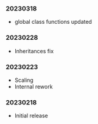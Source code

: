 ### 20230318

  * global class functions updated

### 20230228

  * Inheritances fix

### 20230223

  * Scaling
  * Internal rework

### 20230218

  * Initial release
